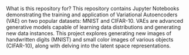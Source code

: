 What is this repository for?
This repository contains Jupyter Notebooks demonstrating the training and application of Variational Autoencoders (VAE) on two popular datasets: MNIST and CIFAR-10. VAEs are advanced generative models capable of learning data distributions and generating new data instances. This project explores generating new images of handwritten digits (MNIST) and small color images of various objects (CIFAR-10), along with delving into the latent space representations.
